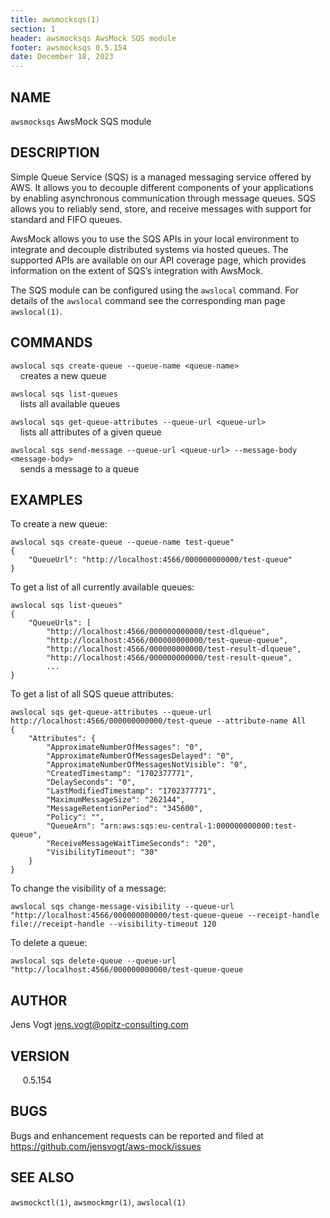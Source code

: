 ```yaml
---
title: awsmocksqs(1)
section: 1
header: awsmocksqs AwsMock SQS module
footer: awsmocksqs 0.5.154
date: December 18, 2023
---
```


## NAME
```awsmocksqs``` AwsMock SQS module

## DESCRIPTION
Simple Queue Service (SQS) is a managed messaging service offered by AWS. It allows you to decouple different components
of your applications by enabling asynchronous communication through message queues. SQS allows you to reliably send, store,
and receive messages with support for standard and FIFO queues.

AwsMock allows you to use the SQS APIs in your local environment to integrate and decouple distributed systems via
hosted queues. The supported APIs are available on our API coverage page, which provides information on the extent of
SQS’s integration with AwsMock.

The SQS module can be configured using the ```awslocal``` command. For details of the ```awslocal``` command see the 
corresponding man page ```awslocal(1)```.

## COMMANDS

```awslocal sqs create-queue --queue-name <queue-name>```  
&nbsp;&nbsp;&nbsp;&nbsp;creates a new queue

```awslocal sqs list-queues```  
&nbsp;&nbsp;&nbsp;&nbsp;lists all available queues

```awslocal sqs get-queue-attributes --queue-url <queue-url>```  
&nbsp;&nbsp;&nbsp;&nbsp;lists all attributes of a given queue

```awslocal sqs send-message --queue-url <queue-url> --message-body <message-body>```  
&nbsp;&nbsp;&nbsp;&nbsp;sends a message to a queue

## EXAMPLES

To create a new queue:
```
awslocal sqs create-queue --queue-name test-queue"
{
    "QueueUrl": "http://localhost:4566/000000000000/test-queue"
}
```

To get a list of all currently available queues:
```
awslocal sqs list-queues"
{
    "QueueUrls": [
        "http://localhost:4566/000000000000/test-dlqueue",
        "http://localhost:4566/000000000000/test-queue-queue",
        "http://localhost:4566/000000000000/test-result-dlqueue",
        "http://localhost:4566/000000000000/test-result-queue",
        ...
}
```

To get a list of all SQS queue attributes:
```
awslocal sqs get-queue-attributes --queue-url http://localhost:4566/000000000000/test-queue --attribute-name All
{
    "Attributes": {
        "ApproximateNumberOfMessages": "0",
        "ApproximateNumberOfMessagesDelayed": "0",
        "ApproximateNumberOfMessagesNotVisible": "0",
        "CreatedTimestamp": "1702377771",
        "DelaySeconds": "0",
        "LastModifiedTimestamp": "1702377771",
        "MaximumMessageSize": "262144",
        "MessageRetentionPeriod": "345600",
        "Policy": "",
        "QueueArn": "arn:aws:sqs:eu-central-1:000000000000:test-queue",
        "ReceiveMessageWaitTimeSeconds": "20",
        "VisibilityTimeout": "30"
    }
}
```

To change the visibility of a message:
```
awslocal sqs change-message-visibility --queue-url "http://localhost:4566/000000000000/test-queue-queue --receipt-handle file://receipt-handle --visibility-timeout 120
```

To delete a queue:
```
awslocal sqs delete-queue --queue-url "http://localhost:4566/000000000000/test-queue-queue
```

## AUTHOR

Jens Vogt <jens.vogt@opitz-consulting.com>

## VERSION
&nbsp;&nbsp;&nbsp;&nbsp; 0.5.154

## BUGS

Bugs and enhancement requests can be reported and filed at https://github.com/jensvogt/aws-mock/issues

## SEE ALSO

```awsmockctl(1)```, ```awsmockmgr(1)```, ```awslocal(1)```